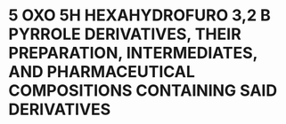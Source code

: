 # 5 OXO 5H HEXAHYDROFURO 3,2 B PYRROLE DERIVATIVES, THEIR PREPARATION, INTERMEDIATES, AND PHARMACEUTICAL COMPOSITIONS CONTAINING SAID DERIVATIVES